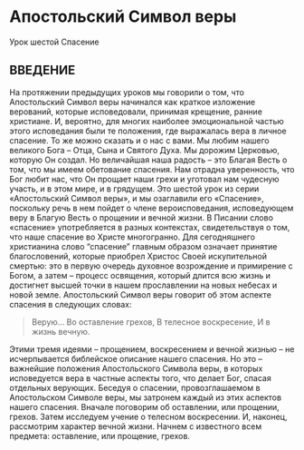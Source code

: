 # Апостольский Символ веры 
Урок шестой
Спасение

## ВВЕДЕНИЕ

На протяжении предыдущих уроков мы говорили о том, что Апостольский Символ веры начинался как краткое изложение верований, которые исповедовали, принимая крещение, ранние христиане. И, вероятно, для многих наиболее эмоциональной частью этого исповедания были те положения, где выражалась вера в личное спасение.
То же можно сказать и о нас с вами. Мы любим нашего великого Бога – Отца, Сына и Святого Духа. Мы дорожим Церковью, которую Он создал. Но величайшая наша радость – это Благая Весть о том, что мы имеем обетование спасения. Нам отрадна уверенность, что Бог любит нас, что Он прощает наши грехи и уготовал нам чудесную участь, и в этом мире, и в грядущем.
Это шестой урок из серии «Апостольский Символ веры», и мы озаглавили его «Спасение», поскольку речь в нем пойдет о члене вероисповедания, исповедующем веру в Благую Весть о прощении и вечной жизни.
В Писании слово «спасение» употребляется в разных контекстах, свидетельствуя о том, что наше спасение во Христе многогранно. Для сегодняшнего христианина слово “спасение” главным образом означает принятие благословений, которые приобрел Христос Своей искупительной смертью: это в первую очередь духовное возрождение и примирение с Богом, а затем – процесс освящения, который длится всю жизнь и достигнет высшей точки в нашем прославлении на новых небесах и новой земле.
Апостольский Символ веры говорит об этом аспекте спасения в следующих словах:
	
> Верую...
> Во оставление грехов, 
> В телесное воскресение, 
> И в жизнь вечную.

Этими тремя идеями – прощением, воскресением и вечной жизнью – не исчерпывается библейское описание нашего спасения. Но это – важнейшие положения Апостольского Символа веры, в которых исповедуется вера в частные аспекты того, что делает Бог, спасая отдельных верующих.
Беседуя о спасении, провозглашаемом в Апостольском Символе веры, мы затронем каждый из этих аспектов нашего спасения. Вначале поговорим об оставлении, или прощении, грехов. Затем исследуем учение о телесном воскресении. И, наконец, рассмотрим характер вечной жизни. Начнем с известного всем предмета: оставление, или прощение, грехов.
